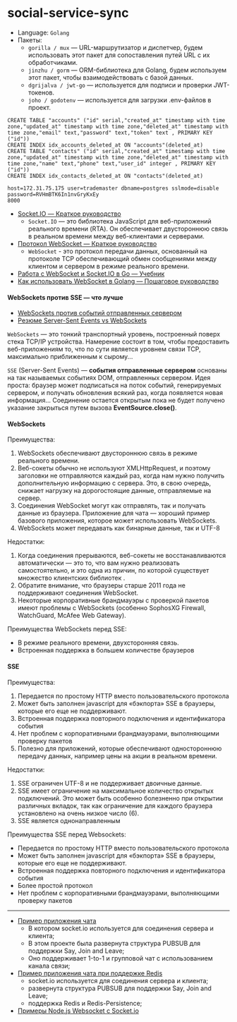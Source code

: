 # social-service-sync

+ Language: `Golang`
+ Пакеты:
  - `gorilla / mux` — URL-маршрутизатор и диспетчер, будем использовать этот пакет для сопоставления путей URL с их обработчиками.
  - `jinzhu / gorm` — ORM-библиотека для Golang, будем используем этот пакет, чтобы взаимодействовать с базой данных.
  - `dgrijalva / jwt-go` — используется для подписи и проверки JWT-токенов.
  - `joho / godotenv` — используется для загрузки .env-файлов в проект.

```shell script
CREATE TABLE "accounts" ("id" serial,"created_at" timestamp with time zone,"updated_at" timestamp with time zone,"deleted_at" timestamp with time zone,"email" text,"password" text,"token" text , PRIMARY KEY ("id"))  
CREATE INDEX idx_accounts_deleted_at ON "accounts"(deleted_at)   
CREATE TABLE "contacts" ("id" serial,"created_at" timestamp with time zone,"updated_at" timestamp with time zone,"deleted_at" timestamp with time zone,"name" text,"phone" text,"user_id" integer , PRIMARY KEY ("id"))  
CREATE INDEX idx_contacts_deleted_at ON "contacts"(deleted_at)   
```

```shell script
host=172.31.75.175 user=trademaster dbname=postgres sslmode=disable password=RVHmBTK6In1nvGryKxEy
8000
```

* [Socket.IO — Краткое руководство](https://coderlessons.com/tutorials/kompiuternoe-programmirovanie/uznaite-socket-io/socket-io-kratkoe-rukovodstvo)
  * `Socket.IO` — это библиотека JavaScript для веб-приложений реального времени (RTA). Он обеспечивает двустороннюю связь в реальном времени между веб-клиентами и серверами.
* [Протокол WebSocket — Краткое руководство](https://nodejsdev.ru/doc/websocket)
  * `WebSocket` - это протокол передачи данных, основанный на протоколе TCP обеспечивающий обмен сообщениями между клиентом и сервером в режиме реального времени.
* [Работа с WebSocket и Socket.IO в Go — Учебник](https://tutorialedge.net/golang/golang-websockets-tutorial)
* [Как использовать WebSocket в Golang — Пошаговое руководство](https://yalantis.com/blog/how-to-build-websockets-in-go)

#### WebSockets против SSE — что лучше

* [WebSockets против событий отправленных сервером](https://ably.com/blog/websockets-vs-sse)
* [Резюме Server-Sent Events vs WebSockets](https://stackoverflow.com/questions/5195452/websockets-vs-server-sent-events-eventsource)

`WebSockets` — это тонкий транспортный уровень, построенный поверх стека TCP/IP устройства.
Намерение состоит в том, чтобы предоставить веб-приложениям то, что по сути является уровнем связи TCP, максимально приближенным к сырому...

`SSE` (Server-Sent Events) — **события отправленные сервером** основаны на так называемых событиях DOM, отправленных сервером.
Идея проста: браузер может подписаться на поток событий, генерируемых сервером, и получать обновления всякий раз, когда появляется новая информация...
Соединение остается открытым пока не будет получено указание закрыться путем вызова **EventSource.close()**.


#### WebSockets

Преимущества:
1. WebSockets обеспечивают двустороннюю связь в режиме реального времени.
2. Веб-сокеты обычно не используют XMLHttpRequest, и поэтому заголовки не отправляются каждый раз, когда нам нужно получить дополнительную информацию с сервера. Это, в свою очередь, снижает нагрузку на дорогостоящие данные, отправляемые на сервер.
3. Соединения WebSocket могут как отправлять, так и получать данные из браузера. Приложение для чата — хороший пример базового приложения, которое может использовать WebSockets.
4. WebSockets может передавать как бинарные данные, так и UTF-8

Недостатки:
1. Когда соединения прерываются, веб-сокеты не восстанавливаются автоматически — это то, что вам нужно реализовать самостоятельно, и это одна из причин, по которой существует множество клиентских библиотек .
2. Обратите внимание, что браузеры старше 2011 года не поддерживают соединения WebSocket.
3. Некоторые корпоративные брандмауэры с проверкой пакетов имеют проблемы с WebSockets (особенно SophosXG Firewall, WatchGuard, McAfee Web Gateway).

Преимущества WebSockets перед SSE:
+ В режиме реального времени, двухсторонняя связь.
+ Встроенная поддержка в большем количестве браузеров


#### SSE

Преимущества:
1. Передается по простому HTTP вместо пользовательского протокола
2. Может быть заполнен javascript для «бэкпорта» SSE в браузеры, которые его еще не поддерживают.
3. Встроенная поддержка повторного подключения и идентификатора события
4. Нет проблем с корпоративными брандмауэрами, выполняющими проверку пакетов
5. Полезно для приложений, которые обеспечивают одностороннюю передачу данных, например цены на акции в реальном времени.

Недостатки:
1. SSE ограничен UTF-8 и не поддерживает двоичные данные.
2. SSE имеет ограничение на максимальное количество открытых подключений. Это может быть особенно болезненно при открытии различных вкладок, так как ограничение для каждого браузера установлено на очень низкое число (6).
3. SSE является однонаправленным

Преимущества SSE перед Websockets:
+ Передается по простому HTTP вместо пользовательского протокола
+ Может быть заполнен javascript для «бэкпорта» SSE в браузеры, которые его еще не поддерживают.
+ Встроенная поддержка повторного подключения и идентификатора события
+ Более простой протокол
+ Нет проблем с корпоративными брандмауэрами, выполняющими проверку пакетов


---

+ [Пример приложения чата](https://github.com/kyopark2014/webchat-golang-socketio)
  - В котором socket.io используется для соединения сервера и клиента;
  - В этом проекте была развернута структура PUBSUB для поддержки Say, Join and Leave;
  - Оно поддерживает 1-to-1 и групповой чат с использованием канала связи;
+ [Пример приложения чата при поддержке Redis](https://levelup.gitconnected.com/building-chat-service-in-golang-and-websockets-backed-by-redis-b42a8784636c)
  - socket.io используется для соединения сервера и клиента;
  - развернута структура PUBSUB для поддержки Say, Join and Leave;
  - поддержка Redis и Redis-Persistence;
+ [Примеры Node.js Websocket с Socket.io](https://rukovodstvo.net/posts/id_1357)
